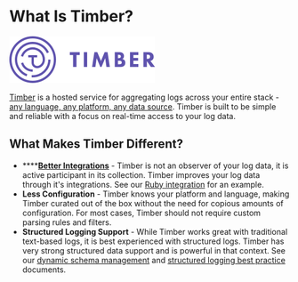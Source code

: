 # What Is Timber?



![](.gitbook/assets/logo-purple.png)

[Timber](https://timber.io/) is a hosted service for aggregating logs across your entire stack - [any language, any platform, any data source](setup/integrations/). Timber is built to be simple and reliable with a focus on real-time access to your log data.

## What Makes Timber Different?

* \*\*\*\*[**Better Integrations**](setup/integrations/) - Timber is not an observer of your log data, it is active participant in its collection. Timber improves your log data through it's integrations. See our [Ruby integration](setup/integrations/ruby.md) for an example.
* **Less Configuration** - Timber knows your platform and language, making Timber curated out of the box without the need for copious amounts of configuration. For most cases, Timber should not require custom parsing rules and filters.
* **Structured Logging Support** - While Timber works great with traditional text-based logs, it is best experienced with structured logs. Timber has very strong structured data support and is powerful in that context. See our [dynamic schema management](under-the-hood/schema-maintenance.md) and [structured logging best practice](setup/guides/event-naming.md) documents.

